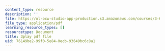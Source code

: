 ```yaml
---
content_type: resource
description: ''
file: https://ol-ocw-studio-app-production.s3.amazonaws.com/courses/3-091sc-introduction-to-solid-state-chemistry-fall-2010/76149be299f05e840ecb93649bc6c8a1_zOOQALT2uu8.pdf
file_type: application/pdf
learning_resource_types: []
resourcetype: Document
title: 3play pdf file
uid: 76149be2-99f0-5e84-0ecb-93649bc6c8a1
---
```

